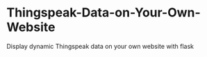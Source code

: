 # Thingspeak-Data-on-Your-Own-Website
Display dynamic Thingspeak data on your own website with flask
